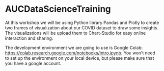 # AUCDataScienceTraining

At this workshop we will be using Python library Pandas and Plotly to create two frames of visualization about our COVID dataset to draw some insights. The visualizations will be upload them to Chart-Studio for easy online interaction and sharing.

The development environment we are going to use is Google Colab: https://colab.research.google.com/notebooks/intro.ipynb. You won't need to set up the environment on your local device, but please make sure that you have a google account.

